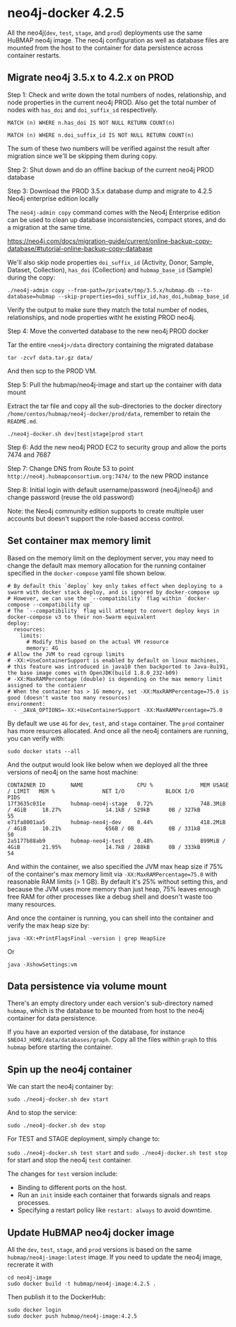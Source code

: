 # neo4j-docker 4.2.5

All the neo4j(`dev`, `test`, `stage`, and `prod`) deployments use the same HuBMAP neo4j image. The neo4j configuration as well as database files are mounted from the host to the container for data persistence across container restarts.

## Migrate neo4j 3.5.x to 4.2.x on PROD

Step 1: Check and write down the total numbers of nodes, relationship, and node properties in the current neo4j PROD. Also get the total number of nodes with `has_doi` and `doi_suffix_id` respectively.

````
MATCH (n) WHERE n.has_doi IS NOT NULL RETURN COUNT(n)
````

````
MATCH (n) WHERE n.doi_suffix_id IS NOT NULL RETURN COUNT(n)
````

The sum of these two numbers will be verified against the result after migration since we'll be skipping them during copy.

Step 2: Shut down and do an offline backup of the current neo4j PROD database

Step 3: Download the PROD 3.5.x database dump and migrate to 4.2.5 Neo4j enterprise edition locally

The `neo4j-admin copy` command comes with the Neo4j Enterprise edition can be used to clean up database inconsistencies, compact stores, and do a migration at the same time.

https://neo4j.com/docs/migration-guide/current/online-backup-copy-database/#tutorial-online-backup-copy-database

We'll also skip node properties `doi_suffix_id` (Activity, Donor, Sample, Dataset, Collection), `has_doi` (Collection) and `hubmap_base_id` (Sample) during the copy:

````
./neo4j-admin copy --from-path=/private/tmp/3.5.x/hubmap.db --to-database=hubmap --skip-properties=doi_suffix_id,has_doi,hubmap_base_id
````

Verify the output to make sure they match the total number of nodes, relationships, and node properties witht he existing PROD neo4j.

Step 4: Move the converted database to the new neo4j PROD docker

Tar the entire `<neo4j>/data` directory containing the migrated database

````
tar -zcvf data.tar.gz data/
````

And then scp to the PROD VM.

Step 5: Pull the hubmap/neo4j-image and start up the container with data mount

Extract the tar file and copy all the sub-directories to the docker directory `/home/centos/hubmap/neo4j-docker/prod/data`, remember to retain the `README.md`.

````
./neo4j-docker.sh dev|test|stage|prod start
```` 

Step 6: Add the new neo4j PROD EC2 to security group and allow the ports 7474 and 7687

Step 7: Change DNS from Route 53 to point `http://neo4j.hubmapconsortium.org:7474/` to the new PROD instance

Step 8: Initial login with default username/password (neo4j/neo4j) and change password (reuse the old password) 

Note: the Neo4j community edition supports to create multiple user accounts but doesn't support the role-based access control.

## Set container max memory limit

Based on the memory limit on the deployment server, you may need to change the default max memory allocation for the running container specified in the `docker-compose` yaml file shown below. 

````
# By default this `deploy` key only takes effect when deploying to a swarm with docker stack deploy, and is ignored by docker-compose up
# However, we can use the `--compatibility` flag within `docker-compose --compatibility up`
# The `--compatibility` flag will attempt to convert deploy keys in docker-compose v3 to their non-Swarm equivalent
deploy:
  resources:
    limits:
      # Modify this based on the actual VM resource
      memory: 4G
# Allow the JVM to read cgroup limits
# -XX:+UseContainerSupport is enabled by default on linux machines, 
# this feature was introduced in java10 then backported to Java-8u191, the base image comes with OpenJDK(build 1.8.0_232-b09)
# -XX:MaxRAMPercentage (double) is depending on the max memory limit assigned to the contaienr
# When the container has > 1G memory, set -XX:MaxRAMPercentage=75.0 is good (doesn't waste too many resources)
environment:
  - _JAVA_OPTIONS=-XX:+UseContainerSupport -XX:MaxRAMPercentage=75.0
````

By default we use `4G` for `dev`, `test`, and `stage` container. The `prod` container has more resurces allocated. And once all the neo4j containers are running, you can verify with:

````
sudo docker stats --all
````

And the output would look like below when we deployed all the three versions of neo4j on the same host machine:

````
CONTAINER ID        NAME                 CPU %               MEM USAGE / LIMIT   MEM %               NET I/O             BLOCK I/O           PIDS
17f3635c031e        hubmap-neo4j-stage   0.72%               748.3MiB / 4GiB     18.27%              14.1kB / 529kB      0B / 327kB          55
e71fa8001aa5        hubmap-neo4j-dev     0.44%               418.2MiB / 4GiB     10.21%              656B / 0B           0B / 331kB          50
2a5177b88ab9        hubmap-neo4j-test    0.48%               899MiB / 4GiB       21.95%              14.7kB / 288kB      0B / 333kB          54
````

And within the container, we also specified the JVM max heap size if 75% of the container's max memory limit via `-XX:MaxRAMPercentage=75.0` with reasonable RAM limits (> 1 GB). By default it's 25% without setting this, and because the JVM uses more memory than just heap, 75% leaves enough free RAM for other processes like a debug shell and doesn't waste too many resources.

And once the container is running, you can shell into the container and verify the max heap size by:

````
java -XX:+PrintFlagsFinal -version | grep HeapSize
````

Or 

````
java -XshowSettings:vm
````

## Data persistence via volume mount

There's an empty directory under each version's sub-directory named `hubmap`, which is the database to be mounted from host to the neo4j container for data persistence.

If you have an exported version of the database, for instance `$NEO4J_HOME/data/databases/graph`. Copy all the files within `graph` to this `hubmap` before starting the container.


## Spin up the neo4j container

We can start the neo4j container by:

````
sudo ./neo4j-docker.sh dev start
````

And to stop the service:

````
sudo ./neo4j-docker.sh dev stop
````

For TEST and STAGE deployment, simply change to:

`sudo ./neo4j-docker.sh test start` and `sudo ./neo4j-docker.sh test stop` for start and stop the neo4j `test` container.

The changes for `test` version include:

* Binding to different ports on the host.
* Run an `init` inside each container that forwards signals and reaps processes.
* Specifying a restart policy like `restart: always` to avoid downtime.

## Update HuBMAP neo4j docker image

All the `dev`, `test`, `stage`, and `prod` versions is based on the same `hubmap/neo4j-image:latest` image. If you need to update the neo4j image, recrerate it with 

````
cd neo4j-image
sudo docker build -t hubmap/neo4j-image:4.2.5 .
````

Then publish it to the DockerHub:

````
sudo docker login
sudo docker push hubmap/neo4j-image:4.2.5
````
